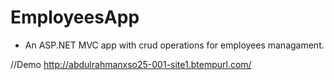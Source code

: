# EmployeesApp

* An ASP.NET MVC app with crud operations for employees managament.

//Demo  http://abdulrahmanxso25-001-site1.btempurl.com/
